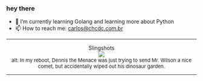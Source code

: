 ### hey there 

- :seedling: I’m currently learning Golang and learning more about Python
- :mailbox: How to reach me: carlos@chcdc.com.br


---


<!-- xkcd -->
<p align="center">Slingshots</br><img src=https://imgs.xkcd.com/comics/slingshots.png></br><font size =2>alt: In my reboot, Dennis the Menace was just trying to send Mr. Wilson a nice comet, but accidentally wiped out his dinosaur garden.</br></font></p></table></p> 


<!-- xkcd -->
---
